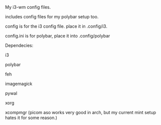 My i3-wm config files.

includes config files for my polybar setup too.

config is for the i3 config file. place it in .config/i3.

config.ini is for polybar, place it into .config/polybar

Dependecies: 

i3

polybar

feh

imagemagick

pywal

xorg

xcompmgr (picom aso works very good in arch, but my current mint setup hates it for some reason.)
